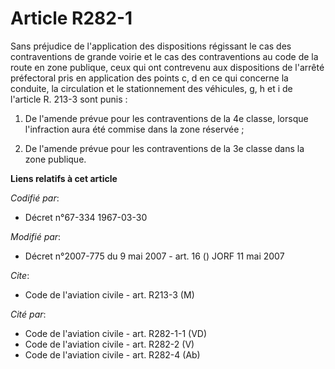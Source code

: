 # Article R282-1

Sans préjudice de l'application des dispositions régissant le cas des contraventions de grande voirie et le cas des
contraventions au code de la route en zone publique, ceux qui ont contrevenu aux dispositions de l'arrêté préfectoral pris en
application des points c, d en ce qui concerne la conduite, la circulation et le stationnement des véhicules, g, h et i de
l'article R. 213-3 sont punis :

1. De l'amende prévue pour les contraventions de la 4e classe, lorsque l'infraction aura été commise dans la zone réservée ;

2. De l'amende prévue pour les contraventions de la 3e classe dans la zone publique.

**Liens relatifs à cet article**

_Codifié par_:

  - Décret n°67-334 1967-03-30

_Modifié par_:

  - Décret n°2007-775 du 9 mai 2007 - art. 16 () JORF 11 mai 2007

_Cite_:

  - Code de l'aviation civile - art. R213-3 (M)

_Cité par_:

  - Code de l'aviation civile - art. R282-1-1 (VD)
  - Code de l'aviation civile - art. R282-2 (V)
  - Code de l'aviation civile - art. R282-4 (Ab)
